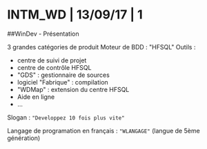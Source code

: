 # INTM_WD | 13/09/17 | 1

##WinDev - Présentation

3 grandes catégories de produit
Moteur de BDD : "HFSQL"
Outils : 
-	centre de suivi de projet
-	centre de contrôle HFSQL
-	"GDS" : gestionnaire de sources
-	logiciel "Fabrique" : compilation
-	"WDMap" : extension du centre HFSQL
-	Aide en ligne
-	...

Slogan : ```"Developpez 10 fois plus vite"```

Langage de programation en français : ```"WLANGAGE"``` (langue de 5ème génération)
